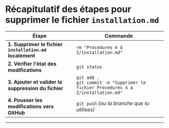 
# Récapitulatif des étapes pour supprimer le fichier `installation.md`

| **Étape**                                                       | **Commande**                                                                 |
|-----------------------------------------------------------------|-------------------------------------------------------------------------------|
| **1. Supprimer le fichier `installation.md` localement**        | `rm "Procedures A à Z/installation.md"`                                       |
| **2. Vérifier l'état des modifications**                        | `git status`                                                                 |
| **3. Ajouter et valider la suppression du fichier**             | `git add .`<br>`git commit -m "Supprimer le fichier Procedures A à Z/installation.md"` |
| **4. Pousser les modifications vers GitHub**                    | `git push`  _(ou la branche que tu utilises)_                                 |

---

<!-- <p align="center">
  <a href="./">Suivant</a>
</p> -->